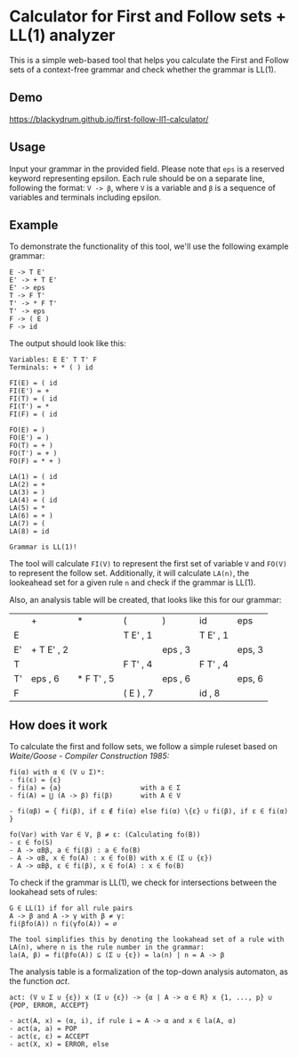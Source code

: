 # Calculator for First and Follow sets + LL(1) analyzer

<p>This is a simple web-based tool that helps you calculate the First and Follow sets of a context-free grammar and check whether the grammar is LL(1).</p>

## Demo
https://blackydrum.github.io/first-follow-ll1-calculator/

## Usage
Input your grammar in the provided field. Please note that ``eps`` is a reserved keyword representing epsilon. Each rule should be on a separate line, following the format: ``V -> β``, where ``V`` is a variable and ``β`` is a sequence of variables and terminals including epsilon.

## Example
To demonstrate the functionality of this tool, we'll use the following example grammar:
```
E -> T E'
E' -> + T E'
E' -> eps
T -> F T'
T' -> * F T'
T' -> eps
F -> ( E )
F -> id
```
The output should look like this:
```
Variables: E E' T T' F 
Terminals: + * ( ) id 

FI(E) = ( id
FI(E') = +
FI(T) = ( id
FI(T') = *
FI(F) = ( id

FO(E) = )
FO(E') = )
FO(T) = + )
FO(T') = + )
FO(F) = * + )

LA(1) = ( id
LA(2) = +
LA(3) = )
LA(4) = ( id
LA(5) = *
LA(6) = + )
LA(7) = (
LA(8) = id

Grammar is LL(1)!
```

The tool will calculate ``FI(V)`` to represent the first set of variable ``V`` and ``FO(V)`` to represent the follow set. Additionally, it will calculate ``LA(n)``, the lookeahead set for a given rule ``n`` and check if the grammar is LL(1).<br>

Also, an analysis table will be created, that looks like this for our grammar:
<table id="analysis-table"><tr><td></td><td class="text--bold">+</td><td class="text--bold">*</td><td class="text--bold">(</td><td class="text--bold">)</td><td class="text--bold">id</td><td class="text--bold">eps</td></tr><tr><td class="text--bold">E</td><td class="E+#+**_::_**+#++"></td><td class="E+#+**_::_**+#+*"></td><td class="E+#+**_::_**+#+( text--bold">T E' , 1
</td><td class="E+#+**_::_**+#+)"></td><td class="E+#+**_::_**+#+id text--bold">T E' , 1
</td><td class="E+#+**_::_**+#+eps"></td></tr><tr><td class="text--bold">E'</td><td class="E'+#+**_::_**+#++ text--bold">+ T E' , 2
</td><td class="E'+#+**_::_**+#+*"></td><td class="E'+#+**_::_**+#+("></td><td class="E'+#+**_::_**+#+) text--bold">eps , 3
</td><td class="E'+#+**_::_**+#+id"></td><td class="E'+#+**_::_**+#+eps text--bold">eps, 3</td></tr><tr><td class="text--bold">T</td><td class="T+#+**_::_**+#++"></td><td class="T+#+**_::_**+#+*"></td><td class="T+#+**_::_**+#+( text--bold">F T' , 4
</td><td class="T+#+**_::_**+#+)"></td><td class="T+#+**_::_**+#+id text--bold">F T' , 4
</td><td class="T+#+**_::_**+#+eps"></td></tr><tr><td class="text--bold">T'</td><td class="T'+#+**_::_**+#++ text--bold">eps , 6
</td><td class="T'+#+**_::_**+#+* text--bold">* F T' , 5
</td><td class="T'+#+**_::_**+#+("></td><td class="T'+#+**_::_**+#+) text--bold">eps , 6
</td><td class="T'+#+**_::_**+#+id"></td><td class="T'+#+**_::_**+#+eps text--bold">eps, 6</td></tr><tr><td class="text--bold">F</td><td class="F+#+**_::_**+#++"></td><td class="F+#+**_::_**+#+*"></td><td class="F+#+**_::_**+#+( text--bold">( E ) , 7
</td><td class="F+#+**_::_**+#+)"></td><td class="F+#+**_::_**+#+id text--bold">id , 8
</td><td class="F+#+**_::_**+#+eps"></td></tr></table>


## How does it work
To calculate the first and follow sets, we follow a simple ruleset based on <em>Waite/Goose - Compiler Construction 1985:</em> <br>
```
fi(α) with α ∈ (V ∪ Σ)*:
- fi(ε) = {ε}
- fi(a) = {a}                    with a ∈ Σ
- fi(A) = ⋃ (A -> β) fi(β)       with A ∈ V

- fi(αβ) = { fi(β), if ε ∉ fi(α) else fi(α) \{ε} ∪ fi(β), if ε ∈ fi(α) }

fo(Var) with Var ∈ V, β ≠ ε: (Calculating fo(B))
- ε ∈ fo(S)
- A -> αBβ, a ∈ fi(β) : a ∈ fo(B)
- A -> αB, x ∈ fo(A) : x ∈ fo(B) with x ∈ (Σ ∪ {ε})
- A -> αBβ, ε ∈ fi(β), x ∈ fo(A) : x ∈ fo(B)
```

To check if the grammar is LL(1), we check for intersections between the lookahead sets of rules: <br>
```
G ∈ LL(1) if for all rule pairs
A -> β and A -> γ with β ≠ γ:
fi(βfo(A)) ∩ fi(γfo(A)) = ∅

The tool simplifies this by denoting the lookahead set of a rule with LA(n), where n is the rule number in the grammar:
la(A, β) = fi(βfo(A)) ⊆ (Σ ∪ {ε}) = la(n) | n = A -> β
```

The analysis table is a formalization of the top-down analysis automaton, as the function <em>act</em>.
```
act: (V ∪ Σ ∪ {ε}) x (Σ ∪ {ε}) -> {α | A -> α ∈ R} x {1, ..., p} ∪ {POP, ERROR, ACCEPT}

- act(A, x) = (α, i), if rule i = A -> α and x ∈ la(A, α)
- act(a, a) = POP
- act(ε, ε) = ACCEPT
- act(X, x) = ERROR, else
```

